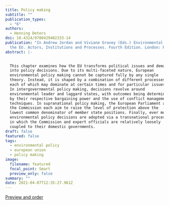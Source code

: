 ```yaml
---
title: Policy making
subtitle: ""
publication_types:
  - "6"
authors:
  - Henning Deters
doi: 10.4324/9780429402333-14
publication: "In Andrew Jordan and Viviane Gravey (Eds.) Environmental Policy in
  the EU. Actors, Institutions and Processes. Fourth Edition. London: Routledge"
abstract: |-
  

  This chapter examines how the EU transforms political issues and demands
  into policy decisions. Due to its multi-faceted nature, European
  environmental policy making cannot be captured fully by any single
  theory. Instead, it is shaped by a combination of different processes,
  each of which may dominate at certain times and for particular issues.
  In intergovernmental policy making, decisions revolve around
  environmental leader and laggard states, with outcomes being determined
  by their respective bargaining power and the use of conflict management
  techniques. In supranational policy making, the European Parliament and
  the Commission each aim to raise the level of protection above the
  lowest common denominator of member state positions. Finally, ever more
  environmental policy decisions are adopted via a transnational process
  in which the Commission and expert officials are relatively loosely
  coupled to their domestic governments.
draft: false
featured: false
tags:
  - environmental policy
  - european union
  - policy making
image:
  filename: featured
  focal_point: Smart
  preview_only: false
summary: ""
date: 2021-04-07T12:35:27.961Z
---
```

[Preview and order](https://www.routledge.com/Environmental-Policy-in-the-EU-Actors-Institutions-and-Processes/Jordan-Gravey/p/book/9781138392168)